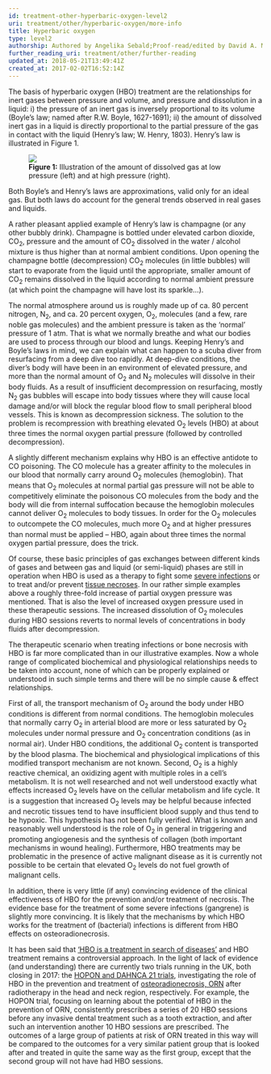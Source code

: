 ```yaml
---
id: treatment-other-hyperbaric-oxygen-level2
uri: treatment/other/hyperbaric-oxygen/more-info
title: Hyperbaric oxygen
type: level2
authorship: Authored by Angelika Sebald;Proof-read/edited by David A. Mitchell
further_reading_uri: treatment/other/further-reading
updated_at: 2018-05-21T13:49:41Z
created_at: 2017-02-02T16:52:14Z
---
```


<p>The basis of hyperbaric oxygen (HBO) treatment are the relationships
    for inert gases between pressure and volume, and pressure
    and dissolution in a liquid: i) the pressure of an inert
    gas is inversely proportional to its volume (Boyle’s law;
    named after R.W. Boyle, 1627-1691); ii) the amount of dissolved
    inert gas in a liquid is directly proportional to the partial
    pressure of the gas in contact with the liquid (Henry’s law;
    W. Henry, 1803). Henry’s law is illustrated in Figure 1.</p>
<figure><img src="/treatment/other/hyperbaric-oxygen/more-info/figure1.png">
    <figcaption><strong>Figure 1:</strong> Illustration of the amount of
        dissolved gas at low pressure (left) and at high pressure
        (right).</figcaption>
</figure>
<p>Both Boyle’s and Henry’s laws are approximations, valid only
    for an ideal gas. But both laws do account for the general
    trends observed in real gases and liquids.</p>
<p>A rather pleasant applied example of Henry’s law is champagne
    (or any other bubbly drink). Champagne is bottled under elevated
    carbon dioxide, CO<sub>2</sub>, pressure and the amount of
    CO<sub>2</sub> dissolved in the water / alcohol mixture is
    thus higher than at normal ambient conditions. Upon opening
    the champagne bottle (decompression) CO<sub>2</sub> molecules
    (in little bubbles) will start to evaporate from the liquid
    until the appropriate, smaller amount of CO<sub>2</sub> remains
    dissolved in the liquid according to normal ambient pressure
    (at which point the champagne will have lost its sparkle…).</p>
<p>The normal atmosphere around us is roughly made up of ca. 80
    percent nitrogen, N<sub>2</sub>, and ca. 20 percent oxygen,
    O<sub>2</sub>, molecules (and a few, rare noble gas molecules)
    and the ambient pressure is taken as the ‘normal’ pressure
    of 1 atm. That is what we normally breathe and what our bodies
    are used to process through our blood and lungs. Keeping
    Henry’s and Boyle’s laws in mind, we can explain what can
    happen to a scuba diver from resurfacing from a deep dive
    too rapidly. At deep-dive conditions, the diver’s body will
    have been in an environment of elevated pressure, and more
    than the normal amount of O<sub>2</sub> and N<sub>2</sub>    molecules will dissolve in their body fluids. As a result
    of insufficient decompression on resurfacing, mostly N<sub>2</sub>    gas bubbles will escape into body tissues where they will
    cause local damage and/or will block the regular blood flow
    to small peripheral blood vessels. This is known as decompression
    sickness. The solution to the problem is recompression with
    breathing elevated O<sub>2</sub> levels (HBO) at about three
    times the normal oxygen partial pressure (followed by controlled
    decompression).</p>
<p>A slightly different mechanism explains why HBO is an effective
    antidote to CO poisoning. The CO molecule has a greater affinity
    to the molecules in our blood that normally carry around
    O<sub>2</sub> molecules (hemoglobin). That means that O<sub>2</sub>    molecules at normal partial gas pressure will not be able
    to competitively eliminate the poisonous CO molecules from
    the body and the body will die from internal suffocation
    because the hemoglobin molecules cannot deliver O<sub>2</sub>    molecules to body tissues. In order for the O<sub>2</sub>    molecules to outcompete the CO molecules, much more O<sub>2</sub>    and at higher pressures than normal must be applied – HBO,
    again about three times the normal oxygen partial pressure,
    does the trick.</p>
<p>Of course, these basic principles of gas exchanges between different
    kinds of gases and between gas and liquid (or semi-liquid)
    phases are still in operation when HBO is used as a therapy
    to fight some <a href="/diagnosis/a-z/infection">severe infections</a>    or to treat and/or prevent <a href="/diagnosis/a-z/necrosis">tissue necroses</a>.
    In our rather simple examples above a roughly three-fold
    increase of partial oxygen pressure was mentioned. That is
    also the level of increased oxygen pressure used in these
    therapeutic sessions. The increased dissolution of O<sub>2</sub>    molecules during HBO sessions reverts to normal levels of
    concentrations in body fluids after decompression.</p>
<p>The therapeutic scenario when treating infections or bone necrosis
    with HBO is far more complicated than in our illustrative
    examples. Now a whole range of complicated biochemical and
    physiological relationships needs to be taken into account,
    none of which can be properly explained or understood in
    such simple terms and there will be no simple cause &amp;
    effect relationships.</p>
<p>First of all, the transport mechanism of O<sub>2</sub> around
    the body under HBO conditions is different from normal conditions.
    The hemoglobin molecules that normally carry O<sub>2</sub>    in arterial blood are more or less saturated by O<sub>2</sub>    molecules under normal pressure and O<sub>2</sub> concentration
    conditions (as in normal air). Under HBO conditions, the
    additional O<sub>2</sub> content is transported by the blood
    plasma. The biochemical and physiological implications of
    this modified transport mechanism are not known. Second,
    O<sub>2</sub> is a highly reactive chemical, an oxidizing
    agent with multiple roles in a cell’s metabolism. It is not
    well researched and not well understood exactly what effects
    increased O<sub>2</sub> levels have on the cellular metabolism
    and life cycle. It is a suggestion that increased O<sub>2</sub>    levels may be helpful because infected and necrotic tissues
    tend to have insufficient blood supply and thus tend to be
    hypoxic. This hypothesis has not been fully verified. What
    is known and reasonably well understood is the role of O<sub>2</sub>    in general in triggering and promoting angiogenesis and the
    synthesis of collagen (both important mechanisms in wound
    healing). Furthermore, HBO treatments may be problematic
    in the presence of active malignant disease as it is currently
    not possible to be certain that elevated O<sub>2</sub> levels
    do not fuel growth of malignant cells.</p>
<p>In addition, there is very little (if any) convincing evidence
    of the clinical effectiveness of HBO for the prevention and/or
    treatment of necrosis. The evidence base for the treatment
    of some severe infections (gangrene) is slightly more convincing.
    It is likely that the mechanisms by which HBO works for the
    treatment of (bacterial) infections is different from HBO
    effects on osteoradionecrosis.</p>
<p>It has been said that <a href="/treatment/other/further-reading">‘HBO is a treatment in search of diseases’</a>    and HBO treatment remains a controversial approach. In the
    light of lack of evidence (and understanding) there are currently
    two trials running in the UK, both closing in 2017: the
    <a href="/treatment/other/further-reading">HOPON and DAHNCA 21 trials</a>, investigating the role of
        HBO in the prevention and treatment of <a href="/diagnosis/a-z/necrosis">osteoradionecrosis, ORN</a>        after radiotherapy in the head and neck region, respectively.
        For example, the HOPON trial, focusing on learning about
        the potential of HBO in the prevention of ORN, consistently
        prescribes a series of 20 HBO sessions before any invasive
        dental treatment such as a tooth extraction, and after
        such an intervention another 10 HBO sessions are prescribed.
        The outcomes of a large group of patients at risk of
        ORN treated in this way will be compared to the outcomes
        for a very similar patient group that is looked after
        and treated in quite the same way as the first group,
        except that the second group will not have had HBO sessions.</p>
